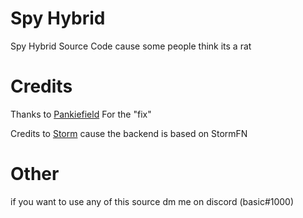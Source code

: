 # Spy Hybrid
Spy Hybrid Source Code cause some people think its a rat

# Credits

Thanks to [Pankiefield](https://github.com/Pankiefield) For the "fix"

Credits to [Storm](https://github.com/StormFNDev/StormFN-Backend) cause the backend is based on StormFN

# Other

if you want to use any of this source
dm me on discord (basic#1000)
